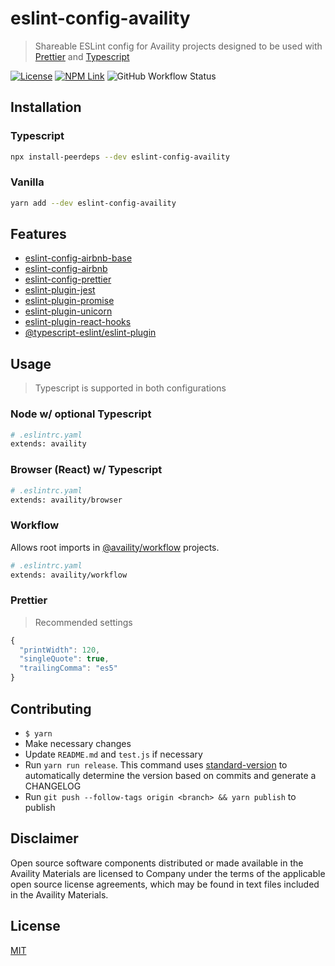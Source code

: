 # eslint-config-availity

> Shareable ESLint config for Availity projects designed to be used with [Prettier](https://github.com/prettier/prettier) and [Typescript](https://www.typescriptlang.org/)

[![License](https://img.shields.io/badge/license-MIT-blue.svg?style=for-the-badge)](http://opensource.org/licenses/MIT)
[![NPM Link](http://img.shields.io/npm/v/eslint-config-availity.svg?style=for-the-badge&logo=npm)](https://npmjs.org/package/eslint-config-availity)
![GitHub Workflow Status](https://img.shields.io/github/workflow/status/availity/eslint-config-availity/ci-build?style=for-the-badge)

## Installation

### Typescript

```bash
npx install-peerdeps --dev eslint-config-availity
```

### Vanilla

```bash
yarn add --dev eslint-config-availity
```

## Features

-   [eslint-config-airbnb-base](https://github.com/airbnb/javascript/tree/master/packages/eslint-config-airbnb-base)
-   [eslint-config-airbnb](https://github.com/airbnb/javascript/tree/master/packages/eslint-config-airbnb)
-   [eslint-config-prettier](https://github.com/prettier/eslint-config-prettier)
-   [eslint-plugin-jest](https://github.com/jest-community/eslint-plugin-jest)
-   [eslint-plugin-promise](https://github.com/xjamundx/eslint-plugin-promise)
-   [eslint-plugin-unicorn](https://github.com/sindresorhus/eslint-plugin-unicorn)
-   [eslint-plugin-react-hooks](https://github.com/facebook/react/tree/master/packages/eslint-plugin-react-hooks)
-   [@typescript-eslint/eslint-plugin](https://github.com/typescript-eslint/typescript-eslint/tree/master/packages/eslint-plugin)

## Usage

> Typescript is supported in both configurations

### Node w/ optional Typescript

```bash
# .eslintrc.yaml
extends: availity
```

### Browser (React) w/ Typescript

```bash
# .eslintrc.yaml
extends: availity/browser
```

### Workflow

Allows root imports in [@availity/workflow](https://github.com/Availity/availity-workflow) projects.

```bash
# .eslintrc.yaml
extends: availity/workflow
```

### Prettier

> Recommended settings

```js
{
  "printWidth": 120,
  "singleQuote": true,
  "trailingComma": "es5"
}
```

## Contributing

-   `$ yarn`
-   Make necessary changes
-   Update `README.md` and `test.js` if necessary
-   Run `yarn run release`. This command uses [standard-version](https://github.com/conventional-changelog/standard-version) to automatically determine the version based on commits and generate a CHANGELOG
-   Run `git push --follow-tags origin <branch> && yarn publish` to publish

## Disclaimer

Open source software components distributed or made available in the Availity Materials are licensed to Company under the terms of the applicable open source license agreements, which may be found in text files included in the Availity Materials.

## License

[MIT](./LICENSE)
